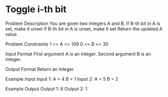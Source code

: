 # Toggle i-th bit

Problem Description
You are given two integers A and B.
If B-th bit in A is set, make it unset
If B-th bit in A is unset, make it set
Return the updated A value


Problem Constraints
1 <= A <= 109
0 <= B <= 30


Input Format
First argument A is an integer.
Second argument B is an integer.


Output Format
Return an integer.


Example Input
Input 1:
A = 4
B = 1
Input 2:
A = 5
B = 2


Example Output
Output 1:
6
Output 2:
1